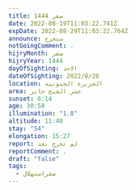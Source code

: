 ```yaml
---
title: صفر 1444
date: 2022-08-19T11:03:22.741Z
expDate: 2022-08-29T11:03:22.764Z
announce: ستخرج
notGoingComment: .
hijryMonth: صفر
hijryYear: 1444
dayOfSighting: الاحد
dateOfSighting: 2022/8/28
location: الجزيرة الجنوبية
area: جسر الشيخ جابر
sunset: 6:14
age: 30:58
illumination: "1.8"
altitude: 11:40
stay: "54"
elongation: 15:27
report: لم تخرج بعد
reportComment: .
draft: "false"
tags:
  - صفراستهلال
---
```

